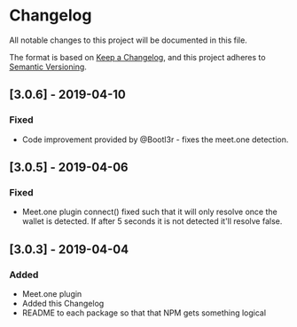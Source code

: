 # Changelog
All notable changes to this project will be documented in this file.

The format is based on [Keep a Changelog](https://keepachangelog.com/en/1.0.0/),
and this project adheres to [Semantic Versioning](https://semver.org/spec/v2.0.0.html).


## [3.0.6] - 2019-04-10

### Fixed 
- Code improvement provided by @Bootl3r - fixes the meet.one detection. 

## [3.0.5] - 2019-04-06

### Fixed 
- Meet.one plugin connect() fixed such that it will only resolve once the wallet is detected. If after 5 seconds it is not detected it'll resolve false.


## [3.0.3] - 2019-04-04

### Added 
- Meet.one plugin 
- Added this Changelog
- README to each package so that that NPM gets something logical

